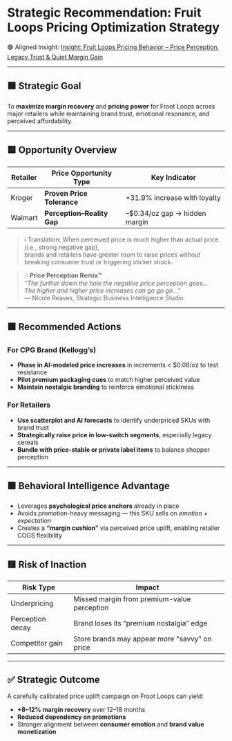 # Strategic Recommendation: Fruit Loops Pricing Optimization Strategy

🟣 Aligned Insight:
[Insight: Fruit Loops Pricing Behavior – Price Perception, Legacy Trust & Quiet Margin Gain](/Insights/insights/fruit_loops_price_perception_kroger_walmart.md)

---

## 🟩 Strategic Goal

To **maximize margin recovery** and **pricing power** for Froot Loops across major retailers while maintaining brand trust, emotional resonance, and perceived affordability.

---

## 🟦 Opportunity Overview

| Retailer | Price Opportunity Type          | Key Indicator                   |
|----------|---------------------------------|---------------------------------|
| Kroger   | **Proven Price Tolerance**      | +31.9% increase with loyalty    |
| Walmart  | **Perception–Reality Gap**      | –$0.34/oz gap → hidden margin   |

> ℹ️ Translation: When perceived price is much higher than actual price (i.e., strong negative gap),  
> brands and retailers have greater room to raise prices without breaking consumer trust or triggering sticker shock.

> 🎶 **Price Perception Remix™**  
> *“The further down the hole the negative price perception goes...  
> The higher and higher price increases can go go go...”*  
> — Nicole Reaves, Strategic Business Intelligence Studio

---

## 🟪 Recommended Actions

### For CPG Brand (Kellogg’s)
- **Phase in AI-modeled price increases** in increments < $0.08/oz to test resistance  
- **Pilot premium packaging cues** to match higher perceived value  
- **Maintain nostalgic branding** to reinforce emotional stickiness  

### For Retailers
- **Use scatterplot and AI forecasts** to identify underpriced SKUs with brand trust  
- **Strategically raise price in low-switch segments**, especially legacy cereals  
- **Bundle with price-stable or private label items** to balance shopper perception

---

## 🟩 Behavioral Intelligence Advantage

- Leverages **psychological price anchors** already in place  
- Avoids promotion-heavy messaging — this SKU sells on *emotion + expectation*  
- Creates a **“margin cushion”** via perceived price uplift, enabling retailer COGS flexibility

---

## 🟨 Risk of Inaction

| Risk Type        | Impact                                            |
|------------------|---------------------------------------------------|
| Underpricing      | Missed margin from premium-value perception      |
| Perception decay  | Brand loses its “premium nostalgia” edge         |
| Competitor gain   | Store brands may appear more "savvy" on price    |

---

## ✅ Strategic Outcome

A carefully calibrated price uplift campaign on Froot Loops can yield:
- **+8–12% margin recovery** over 12–18 months  
- **Reduced dependency on promotions**
- Stronger alignment between **consumer emotion** and **brand value monetization**
